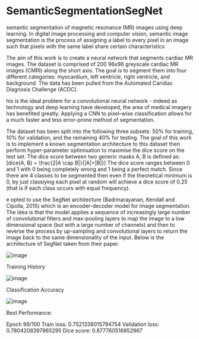 # SemanticSegmentationSegNet
semantic segmentation of magnetic resonance (MR) images using deep learning. In digital image processing and computer vision, semantic image segmentation is the process of assigning a label to every pixel in an image such that pixels with the same label share certain characteristics


The aim of this work is to create a neural network that segments cardiac MR images. The dataset is comprised of 200 96x96 greyscale cardiac MR images (CMRI) along the short axis. The goal is to segment them into four different categories: myocardium, left ventricle, right ventricle, and background. The data has been pulled from the Automated Caridiac Diagnosis Challenge (ACDC).

his is the ideal problem for a convolutional neural network - indeed as technology and deep learning have developed, the area of medical imagery has benefited greatly. Applying a CNN to pixel-wise classification allows for a much faster and less error-prone method of segmentation.

The dataset has been split into the following three subsets: 50% for training, 10% for validation, and the remaining 40% for testing. The goal of this work is to implement a known segmentation architecture to this dataset then perform hyper-parameter optimisation to maximise the dice score on the test set. The dice score between two generic masks A, B is defined as: [dice(A, B) = \frac{2|A \cap B|}{|A|+|B|}] The dice score ranges between 0 and 1 with 0 being completely wrong and 1 being a perfect match. Since there are 4 classes to be segmented then even if the theoretical minimum is 0, by just classiying each pixel at random will achieve a dice score of 0.25 (that is if each class occurs with equal frequency).

e opted to use the SegNet architecture (Badrinarayanan, Kendall and Cipolla, 2015) which is an encoder-decoder model for image segmentation. The idea is that the model applies a sequence of increasingly large number of convolutional filters and max-pooling layers to map the image to a low dimensional space (but with a large number of channels) and then to reverse the process by up-sampling and convolutional layers to return the image back to the same dimensionality of the input. Below is the architecture of SegNet taken from their paper.

![image](https://user-images.githubusercontent.com/12696541/158090653-7b4540eb-25c6-4a10-ba6b-646ec90e3edd.png)

Training History

![image](https://user-images.githubusercontent.com/12696541/158090913-328ef37b-7f60-425d-a729-8414632568e0.png)

Classification Accuracy

![image](https://user-images.githubusercontent.com/12696541/158090954-d9ad18a4-6285-4486-8358-d8118ef459c1.png)


Best Performance:

  Epoch 99/100
  Train loss:  0.7521338015794754
  Validation loss:  0.7804208397865295
  Dice score:  0.877760516852967
